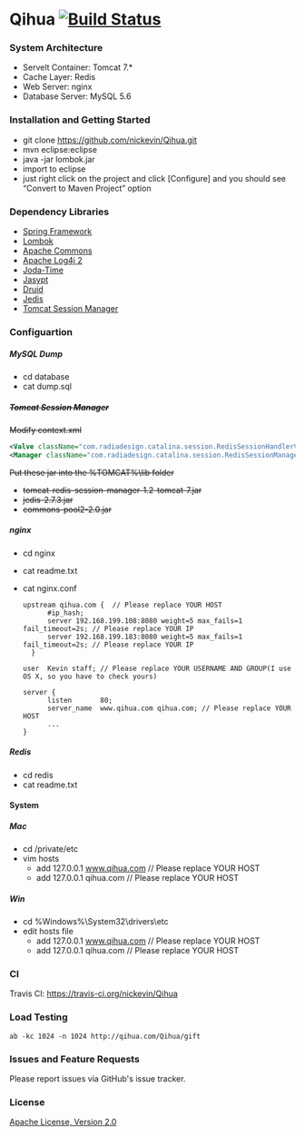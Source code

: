# Qihua [![Build Status](https://travis-ci.org/nickevin/Qihua.svg?branch=master)](https://travis-ci.org/nickevin/Qihua)

### System Architecture
* Servelt Container: Tomcat 7.*
* Cache Layer: Redis
* Web Server: nginx
* Database Server: MySQL 5.6 

### Installation and Getting Started
* git clone https://github.com/nickevin/Qihua.git
* mvn eclipse:eclipse
* java -jar lombok.jar
* import to eclipse
* just right click on the project and click [Configure] and you should see “Convert to Maven Project” option

### Dependency Libraries
* [Spring Framework](https://github.com/spring-projects/spring-framework)
*	[Lombok](https://github.com/rzwitserloot/lombok)
*	[Apache Commons](http://commons.apache.org/)
*	[Apache Log4j 2](http://logging.apache.org/log4j/2.x/)
*	[Joda-Time](http://www.joda.org/joda-time/)
*	[Jasypt](http://www.jasypt.org/)
*	[Druid](https://github.com/alibaba/druid)
* [Jedis](https://github.com/xetorthio/jedis)
*	[Tomcat Session Manager](https://github.com/jcoleman/tomcat-redis-session-manager)

### Configuartion
##### MySQL Dump
* cd database
* cat dump.sql

##### ~~Tomcat Session Manager~~
~~Modify context.xml~~
```xml
<Valve className="com.radiadesign.catalina.session.RedisSessionHandlerValve" />
<Manager className="com.radiadesign.catalina.session.RedisSessionManager" host="192.168.199.183" port="6379" database="0" maxInactiveInterval="60" />

```
~~Put these jar into the %TOMCAT%\lib folder~~
* ~~tomcat-redis-session-manager-1.2-tomcat-7.jar~~
* ~~jedis-2.7.3.jar~~
* ~~commons-pool2-2.0.jar~~

##### nginx  
* cd nginx
* cat readme.txt
* cat nginx.conf

  ```
  upstream qihua.com {  // Please replace YOUR HOST
        #ip_hash;
        server 192.168.199.108:8080 weight=5 max_fails=1 fail_timeout=2s; // Please replace YOUR IP
        server 192.168.199.183:8080 weight=5 max_fails=1 fail_timeout=2s; // Please replace YOUR IP
    }
  ```
  
  ```
  user  Kevin staff; // Please replace YOUR USERNAME AND GROUP(I use OS X, so you have to check yours)
  ```
  
  ```
  server {
        listen       80;
        server_name  www.qihua.com qihua.com; // Please replace YOUR HOST
        ...
  }
  ```

##### Redis
* cd redis
* cat readme.txt

#### System
##### Mac
* cd /private/etc
* vim hosts
  * add 127.0.0.1	www.qihua.com // Please replace YOUR HOST
  * add 127.0.0.1	qihua.com     // Please replace YOUR HOST

##### Win
* cd %Windows%\System32\drivers\etc
* edit hosts file
  * add 127.0.0.1	www.qihua.com // Please replace YOUR HOST
  * add 127.0.0.1	qihua.com     // Please replace YOUR HOST
  
### CI
Travis CI: https://travis-ci.org/nickevin/Qihua

### Load Testing
```
ab -kc 1024 -n 1024 http://qihua.com/Qihua/gift
```
### Issues and Feature Requests
Please report issues via GitHub's issue tracker.

### License
[Apache License, Version 2.0](http://www.apache.org/licenses/LICENSE-2.0)
